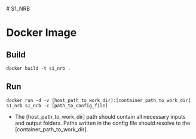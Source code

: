 # S1_NRB

# Docker Image

## Build

`docker build -t s1_nrb .`
## Run

`docker run -d -v [host_path_to_work_dir]:[container_path_to_work_dir] s1_nrb s1_nrb -c [path_to_config_file]`

- The [host_path_to_work_dir] path should contain all necessary inputs and output folders. 
  Paths written in the config file should resolve to the [container_path_to_work_dir].


